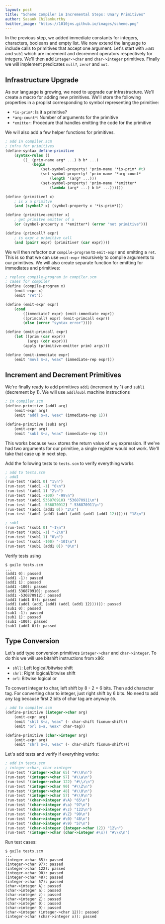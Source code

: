 ```yaml
---
layout: post
title: "Scheme Compiler in Incremental Steps: Unary Primitives"
author: Sasank Chilamkurthy
twitter_image: "https://1010jms.github.io/images/scheme.png"
---
```


In the previous step, we added immediate constants for integers, characters, booleans and empty list. We now extend the language to include calls to primitives that accept one argument. Let's start with `add1` and `sub1` which are increment and decrement operators respectively for integers. We'll then add `integer->char` and `char->integer` primitives. Finally we will implement predicates `null?`, `zero?` and `not`.

## Infrastructure Upgrade

As our language is growing, we need to upgrade our infrastructure. We'll create a macro for adding new primitives. We'll store the following properties in a proplist corresponding to symbol representing the primitive:

* `*is-prim*`: Is it a primitive?
* `*arg-count*`: Number of arguments for the primitive
* `*emitter`: Procedure that handles emitting the code for the primitive

We will also add a few helper functions for primitives.

```scheme
; add in compiler.scm
; infra for primitives 
(define-syntax define-primitive
    (syntax-rules ()
        ((_ (prim-name arg* ...) b b* ...)
            (begin
                (set-symbol-property! 'prim-name '*is-prim* #t)
                (set-symbol-property! 'prim-name '*arg-count* 
                    (length '(arg* ...)))
                (set-symbol-property! 'prim-name '*emitter*
                    (lambda (arg* ...) b b* ...))))))

(define (primitive? x)
    ; is x a primitve
    (and (symbol? x) (symbol-property x '*is-prim*)))

(define (primitive-emitter x)
    ; get primitve emitter of x
    (or (symbol-property x '*emitter*) (error "not primitive"))) 

(define (primcall? expr)
    ; is expr a primitive call
    (and (pair? expr) (primitive? (car expr))))
```

We will then refactor our `compile-program` to `emit-expr` and emitting a `ret`. This is so that we can use `emit-expr` recursively to compile arguments to our primitives. We will also create separate function for emitting for immediates and primitives:

```scheme
; replace compile-program in compiler.scm
; cases for compiler
(define (compile-program x)    
    (emit-expr x)
    (emit "ret"))

(define (emit-expr expr)
    (cond
        ((immediate? expr) (emit-immediate expr))
        ((primcall? expr) (emit-primcall expr))
        (else (error "syntax error"))))

(define (emit-primcall expr)
    (let ((prim (car expr))
          (args (cdr expr)))
        (apply (primitive-emitter prim) args)))

(define (emit-immediate expr)
    (emit "movl $~a, %eax" (immediate-rep expr)))
```

## Increment and Decrement Primitives

We're finally ready to add primitives `add1` (increment by 1) and `subl1` (decrement by 1). We will use `addl`/`subl` machine instructions

```scheme
; in compiler.scm
(define-primitive (add1 arg)
    (emit-expr arg)
    (emit "addl $~a, %eax" (immediate-rep 1)))

(define-primitive (sub1 arg)
    (emit-expr arg)
    (emit "subl $~a, %eax" (immediate-rep 1)))
```

This works because `%eax` stores the return value of `arg` expression. If we've had two arguments for our primitive, a single register would not work. We'll take that case up in next step.

Add the following tests to `tests.scm` to verify everything works

```scheme
; add to tests.scm
; add1
(run-test '(add1 0) "1\n")
(run-test '(add1 -1) "0\n")
(run-test '(add1 1) "2\n")
(run-test '(add1 -100) "-99\n")
(run-test '(add1 536870910) "536870911\n")
(run-test '(add1 -536870912) "-536870911\n")
(run-test '(add1 (add1 0)) "2\n")
(run-test '(add1 (add1 (add1 (add1 (add1 (add1 12)))))) "18\n")

; sub1
(run-test '(sub1 0) "-1\n")
(run-test '(sub1 -1) "-2\n")
(run-test '(sub1 1) "0\n")
(run-test '(sub1 -100) "-101\n")
(run-test '(sub1 (add1 0)) "0\n")
```

Verify tests using

```
$ guile tests.scm 
...
(add1 0): passed
(add1 -1): passed
(add1 1): passed
(add1 -100): passed
(add1 536870910): passed
(add1 -536870912): passed
(add1 (add1 0)): passed
(add1 (add1 (add1 (add1 (add1 (add1 12)))))): passed
(sub1 0): passed
(sub1 -1): passed
(sub1 1): passed
(sub1 -100): passed
(sub1 (add1 0)): passed
```


## Type Conversion


Let's add type conversion primitives `integer->char` and `char->integer`. To do this we will use bitshift instructions from x86:

* `shll`: Left logical/bitwise shift
* `shrl`: Right logical/bitwise shift
* `orl`: Bitwise logical or


To convert integer to char, left shift by 8 - 2 = 6 bits. Then add character tag. For converting char to integer, just right shift by 6 bits. No need to add any tag because first 2 bits of char tag are anyway `00`.

```scheme
; add to compiler.scm
(define-primitive (integer->char arg)
    (emit-expr arg)
    (emit "shll $~a, %eax" (- char-shift fixnum-shift))
    (emit "orl $~a, %eax" char-tag))

(define-primitive (char->integer arg)
    (emit-expr arg)
    (emit "shrl $~a, %eax" (- char-shift fixnum-shift)))
```

Let's add tests and verify if everything works:

```scheme
; add in tests.scm
; integer->char, char->integer
(run-test '(integer->char 65) "#\\A\n")
(run-test '(integer->char 97) "#\\a\n")
(run-test '(integer->char 122) "#\\z\n")
(run-test '(integer->char 90) "#\\Z\n")
(run-test '(integer->char 48) "#\\0\n")
(run-test '(integer->char 57) "#\\9\n")
(run-test '(char->integer #\A) "65\n")
(run-test '(char->integer #\a) "97\n")
(run-test '(char->integer #\z) "122\n")
(run-test '(char->integer #\Z) "90\n")
(run-test '(char->integer #\0) "48\n")
(run-test '(char->integer #\9) "57\n")
(run-test '(char->integer (integer->char 12)) "12\n")
(run-test '(integer->char (char->integer #\x)) "#\\x\n")
```

Run test cases:
```
$ guile tests.scm
...
(integer->char 65): passed
(integer->char 97): passed
(integer->char 122): passed
(integer->char 90): passed
(integer->char 48): passed
(integer->char 57): passed
(char->integer A): passed
(char->integer a): passed
(char->integer z): passed
(char->integer Z): passed
(char->integer 0): passed
(char->integer 9): passed
(char->integer (integer->char 12)): passed
(integer->char (char->integer x)): passed
```